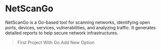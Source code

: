# NetScanGo
NetScanGo is a Go-based tool for scanning networks, identifying open ports, devices, services, vulnerabilities, and analyzing traffic. It generates detailed reports to help secure network infrastructures.

> First Project With Go
> Add New Option
